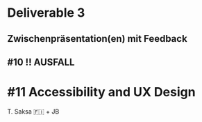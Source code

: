 # Deliverable 3

Zwischenpräsentation(en) mit Feedback
---
## #10 !! AUSFALL

# #11 Accessibility and UX Design 
T. Saksa 🇫🇮 + JB